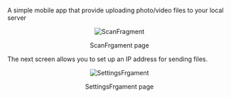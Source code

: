 <div class="body_text">
<p> A simple mobile app that provide uploading photo/video files to your local server</p>
<p align="center"><img src="https://github.com/user-attachments/assets/9e15d9cc-dd45-44f5-9b72-94911847c1ca" alt="ScanFragment"></p>
<p align="center">ScanFrgament page</p>
<p>The next screen allows you to set up an IP address for sending files.</p>
<p align="center"><img src="https://github.com/user-attachments/assets/81eaab49-1083-48c9-b09c-e64428af13c6" alt="SettingsFrgament"></p>
<p align="center">SettingsFrgament page</p>
</div>
